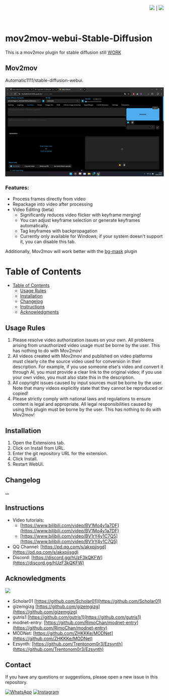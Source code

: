 <div align="right">

<a href="README"><img src="https://flagcdn.com/w40/gb.png" width="25"></a> |
<a href="README-ID"><img src="https://flagcdn.com/w40/id.png" width="20"></a>

</div>

<br>

# mov2mov-webui-Stable-Diffusion
This is a mov2mov plugin for stable diffusion still [WORK]()

## Mov2mov
Automatic1111/stable-diffusion-webui.

![img.png](./images/mov2mov.png)

### Features:
- Process frames directly from video
- Repackage into video after processing
- Video Editing (beta)
  - Significantly reduces video flicker with keyframe merging!
  - You can adjust keyframe selection or generate keyframes automatically.
  - Tag keyframes with backpropagation
  - Currently only available for Windows; if your system doesn't support it, you can disable this tab.

Additionally, Mov2mov will work better with the [bg-mask](https://github.com/Scholar01/sd-webui-bg-mask) plugin

# Table of Contents

- [Table of Contents](#table-of-contents)
  - [Usage Rules](#usage-rules)
  - [Installation](#installation)
  - [Changelog](#changelog)
  - [Instructions](#instructions)
  - [Acknowledgments](#acknowledgments)

## Usage Rules

1. Please resolve video authorization issues on your own. All problems arising from unauthorized video usage must be borne by the user. This has nothing to do with Mov2mov!
2. All videos created with Mov2mov and published on video platforms must clearly cite the source video used for conversion in their description. For example, if you use someone else's video and convert it through AI, you must provide a clear link to the original video; if you use your own video, you must also state this in the description.
3. All copyright issues caused by input sources must be borne by the user. Note that many videos explicitly state that they cannot be reproduced or copied!
4. Please strictly comply with national laws and regulations to ensure content is legal and appropriate. All legal responsibilities caused by using this plugin must be borne by the user. This has nothing to do with Mov2mov!

## Installation

1. Open the Extensions tab.
2. Click on Install from URL.
3. Enter the git repository URL for the extension.
4. Click Install.
5. Restart WebUI.

## Changelog

[...]()

## Instructions

- Video tutorials:
  - [https://www.bilibili.com/video/BV1Mo4y1a7DF](https://www.bilibili.com/video/BV1Mo4y1a7DF)
  - [https://www.bilibili.com/video/BV1rY4y1C7Q5](https://www.bilibili.com/video/BV1rY4y1C7Q5)
- QQ Channel: [https://pd.qq.com/s/akxpjjsgd](https://pd.qq.com/s/akxpjjsgd)
- Discord: [https://discord.gg/hUzF3kQKFW](https://discord.gg/hUzF3kQKFW)

## Acknowledgments
![](https://media4.giphy.com/media/ZfK4cXKJTTay1Ava29/giphy.gif?cid=6c09b952odurgb7iclkvxa1km6e4zfjvvknktsjkmzqcx3oy&ep=v1_internal_gif_by_id&rid=giphy.gif&ct=g)

- Scholar01 [https://github.com/Scholar01](https://github.com/Scholar01)
- gizemgizg [https://github.com/gizemgizg](https://github.com/gizemgizg)
- gutris1 [https://github.com/gutris1](https://github.com/gutris1)
- modnet-entry: [https://github.com/RimoChan/modnet-entry](https://github.com/RimoChan/modnet-entry)
- MODNet: [https://github.com/ZHKKKe/MODNet](https://github.com/ZHKKKe/MODNet)
- Ezsynth: [https://github.com/Trentonom0r3/Ezsynth](https://github.com/Trentonom0r3/Ezsynth)

## Contact

If you have any questions or suggestions, please open a new issue in this repository.

[![WhatsApp](https://img.shields.io/badge/WhatsApp-25D366?style=for-the-badge&logo=whatsapp&logoColor=white)](https://wa.me/6285157517798)
[![Instagram](https://img.shields.io/badge/Instagram-E4405F?style=for-the-badge&logo=instagram&logoColor=white)](https://www.instagram.com/ryan.septiawan__/)
